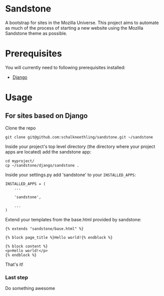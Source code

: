 # Sandstone #

A bootstrap for sites in the Mozilla Universe. This project aims to automate as much
of the process of starting a new website using the Mozilla Sandstone theme as possible.

# Prerequisites #

You will currently need to following prerequisites installed:

* [Django](https://www.djangoproject.com/)

# Usage #

## For sites based on Django ##

Clone the repo

    git clone git@github.com:schalkneethling/sandstone.git ~/sandstone

Inside your project's top level directory (the directory where your project apps are located)
add the sandstone app:

    cd myproject/
    cp ~/sandstone/django/sandstone .

Inside your settings.py add 'sandstone' to your `INSTALLED_APPS`:

    INSTALLED_APPS = (
        ...

        'sandstone',

        ...
    )

Extend your templates from the base.html provided by sandstone:

    {% extends "sandstone/base.html" %}

    {% block page_title %}Hello world!{% endblock %}

    {% block content %}
    <p>Hello world!</p>
    {% endblock %}

That's it!

### Last step ###

Do something awesome
